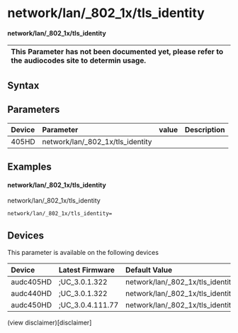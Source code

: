 ﻿---
description: network/lan/_802_1x/tls_identity
search: false
---

# network/lan/_802_1x/tls_identity

#### network/lan/_802_1x/tls_identity


| This Parameter has not been documented yet, please refer to the audiocodes site to determin usage.  | 
| :--- |

## Syntax

## Parameters
|Device|Parameter|value|Description|
|:---|:---|:---|:---|
| 405HD | network/lan/_802_1x/tls_identity |  |  |

## Examples
#### network/lan/_802_1x/tls_identity

network/lan/_802_1x/tls_identity

```
network/lan/_802_1x/tls_identity=
```

## Devices
This parameter is available on the following devices

| Device | Latest Firmware | Default Value |
|:---|:---|:---|
| audc405HD | ;UC_3.0.1.322 | network/lan/_802_1x/tls_identity= 
| audc440HD | ;UC_3.0.1.322 | network/lan/_802_1x/tls_identity= 
| audc450HD | ;UC_3.0.4.111.77 | network/lan/_802_1x/tls_identity= 

(view disclaimer)[disclaimer]
